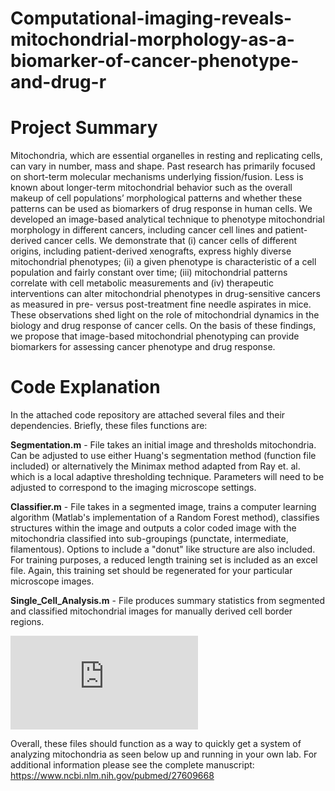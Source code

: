 # Computational-imaging-reveals-mitochondrial-morphology-as-a-biomarker-of-cancer-phenotype-and-drug-r

# Project Summary
Mitochondria, which are essential organelles in resting and replicating cells, can vary in number, mass and shape. Past research has primarily focused on short-term molecular mechanisms underlying fission/fusion. Less is known about longer-term mitochondrial behavior such as the overall makeup of cell populations’ morphological patterns and whether these patterns can be used as biomarkers of drug response in human cells. We developed an image-based analytical technique to phenotype mitochondrial morphology in different cancers, including cancer cell lines and patient-derived cancer cells. We demonstrate that (i) cancer cells of different origins, including patient-derived xenografts, express highly diverse mitochondrial phenotypes; (ii) a given phenotype is characteristic of a cell population and fairly constant over time; (iii) mitochondrial patterns correlate with cell metabolic measurements and (iv) therapeutic interventions can alter mitochondrial phenotypes in drug-sensitive cancers as measured in pre- versus post-treatment fine needle aspirates in mice. These observations shed light on the role of mitochondrial dynamics in the biology and drug response of cancer cells. On the basis of these findings, we propose that image-based mitochondrial phenotyping can provide biomarkers for assessing cancer phenotype and drug response.

# Code Explanation
In the attached code repository are attached several files and their dependencies. Briefly, these files functions are:
 
**Segmentation.m** - File takes an initial image and thresholds mitochondria. Can be adjusted to use either Huang's segmentation method (function file included) or alternatively the Minimax method adapted from Ray et. al. which is a local adaptive thresholding technique. Parameters will need to be adjusted to correspond to the imaging microscope settings. 

**Classifier.m** - File takes in a segmented image, trains a computer learning algorithm (Matlab's implementation of a Random Forest method), classifies structures within the image and outputs a color coded image with the mitochondria classified into sub-groupings (punctate, intermediate, filamentous). Options to include a "donut" like structure are also included. For training purposes, a reduced length training set is included as an excel file. Again, this training set should be regenerated for your particular microscope images. 

**Single_Cell_Analysis.m** - File produces summary statistics from segmented and classified mitochondrial images for manually derived cell border regions.

![Mitochondrial Segmentation and Classification](https://www.ncbi.nlm.nih.gov/core/lw/2.0/html/tileshop_pmc/tileshop_pmc_inline.html?title=Click%20on%20image%20to%20zoom&p=PMC3&id=5017129_srep32985-f2.jpg)


Overall, these files should function as a way to quickly get a system of analyzing mitochondria as seen below up and running in your own lab. For additional information please see the complete manuscript:
https://www.ncbi.nlm.nih.gov/pubmed/27609668
